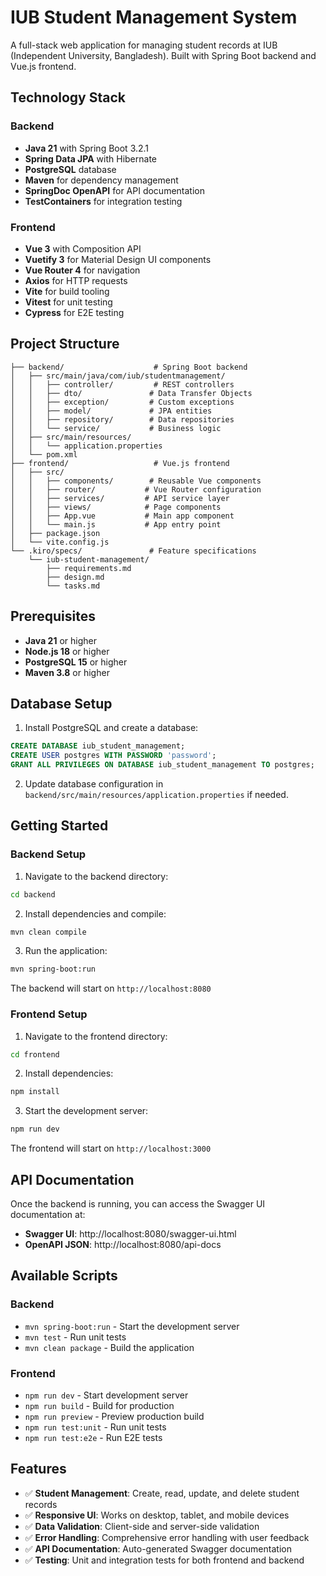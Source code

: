 # IUB Student Management System

A full-stack web application for managing student records at IUB (Independent University, Bangladesh). Built with Spring Boot backend and Vue.js frontend.

## Technology Stack

### Backend
- **Java 21** with Spring Boot 3.2.1
- **Spring Data JPA** with Hibernate
- **PostgreSQL** database
- **Maven** for dependency management
- **SpringDoc OpenAPI** for API documentation
- **TestContainers** for integration testing

### Frontend
- **Vue 3** with Composition API
- **Vuetify 3** for Material Design UI components
- **Vue Router 4** for navigation
- **Axios** for HTTP requests
- **Vite** for build tooling
- **Vitest** for unit testing
- **Cypress** for E2E testing

## Project Structure

```
├── backend/                    # Spring Boot backend
│   ├── src/main/java/com/iub/studentmanagement/
│   │   ├── controller/         # REST controllers
│   │   ├── dto/               # Data Transfer Objects
│   │   ├── exception/         # Custom exceptions
│   │   ├── model/             # JPA entities
│   │   ├── repository/        # Data repositories
│   │   └── service/           # Business logic
│   ├── src/main/resources/
│   │   └── application.properties
│   └── pom.xml
├── frontend/                   # Vue.js frontend
│   ├── src/
│   │   ├── components/        # Reusable Vue components
│   │   ├── router/           # Vue Router configuration
│   │   ├── services/         # API service layer
│   │   ├── views/            # Page components
│   │   ├── App.vue           # Main app component
│   │   └── main.js           # App entry point
│   ├── package.json
│   └── vite.config.js
└── .kiro/specs/               # Feature specifications
    └── iub-student-management/
        ├── requirements.md
        ├── design.md
        └── tasks.md
```

## Prerequisites

- **Java 21** or higher
- **Node.js 18** or higher
- **PostgreSQL 15** or higher
- **Maven 3.8** or higher

## Database Setup

1. Install PostgreSQL and create a database:
```sql
CREATE DATABASE iub_student_management;
CREATE USER postgres WITH PASSWORD 'password';
GRANT ALL PRIVILEGES ON DATABASE iub_student_management TO postgres;
```

2. Update database configuration in `backend/src/main/resources/application.properties` if needed.

## Getting Started

### Backend Setup

1. Navigate to the backend directory:
```bash
cd backend
```

2. Install dependencies and compile:
```bash
mvn clean compile
```

3. Run the application:
```bash
mvn spring-boot:run
```

The backend will start on `http://localhost:8080`

### Frontend Setup

1. Navigate to the frontend directory:
```bash
cd frontend
```

2. Install dependencies:
```bash
npm install
```

3. Start the development server:
```bash
npm run dev
```

The frontend will start on `http://localhost:3000`

## API Documentation

Once the backend is running, you can access the Swagger UI documentation at:
- **Swagger UI**: http://localhost:8080/swagger-ui.html
- **OpenAPI JSON**: http://localhost:8080/api-docs

## Available Scripts

### Backend
- `mvn spring-boot:run` - Start the development server
- `mvn test` - Run unit tests
- `mvn clean package` - Build the application

### Frontend
- `npm run dev` - Start development server
- `npm run build` - Build for production
- `npm run preview` - Preview production build
- `npm run test:unit` - Run unit tests
- `npm run test:e2e` - Run E2E tests

## Features

- ✅ **Student Management**: Create, read, update, and delete student records
- ✅ **Responsive UI**: Works on desktop, tablet, and mobile devices
- ✅ **Data Validation**: Client-side and server-side validation
- ✅ **Error Handling**: Comprehensive error handling with user feedback
- ✅ **API Documentation**: Auto-generated Swagger documentation
- ✅ **Testing**: Unit and integration tests for both frontend and backend


